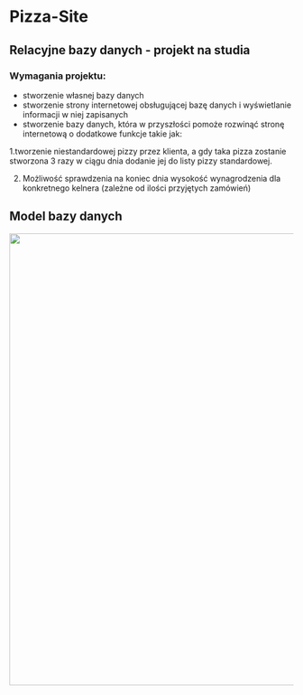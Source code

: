 # Pizza-Site
## Relacyjne bazy danych - projekt na studia

### Wymagania projektu:

- stworzenie własnej bazy danych
- stworzenie strony internetowej obsługującej bazę danych i wyświetlanie informacji w niej zapisanych
- stworzenie bazy danych, która w przyszłości pomoże rozwinąć stronę internetową o dodatkowe funkcje takie jak:

1.tworzenie niestandardowej pizzy przez klienta, a gdy taka pizza zostanie stworzona 3 razy w ciągu dnia dodanie jej
  do listy pizzy standardowej.

2. Możliwość sprawdzenia na koniec dnia wysokość wynagrodzenia dla konkretnego kelnera (zależne od ilości przyjętych zamówień)

## Model bazy danych
<img src= "https://github.com/lukaszj98/Pizza-Site/blob/master/Relation.png" width="800" height="800" />
